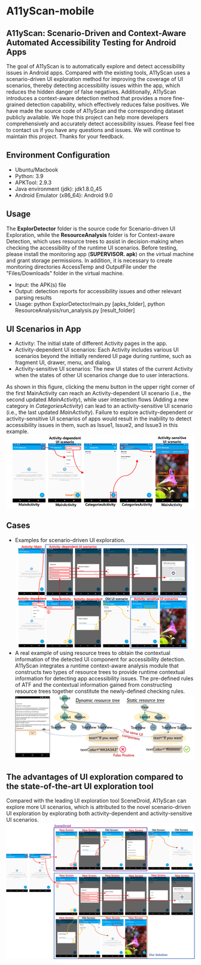 # A11yScan-mobile
## A11yScan: Scenario-Driven and Context-Aware Automated Accessibility Testing for Android Apps
The goal of A11yScan is to automatically explore and detect accessibility issues in Android apps. Compared with the existing tools, A11yScan uses a scenario-driven UI exploration method for improving the coverage of UI scenarios, thereby detecting accessibility issues within the app, which reduces the hidden danger of false negatives. Additionally, A11yScan introduces a context-aware detection method that provides a more fine-grained detection capability, which effectively reduces false positives. We have made the source code of A11yScan and the corresponding dataset publicly available. We hope this project can help more developers comprehensively and accurately detect accessibility issues. Please feel free to contact us if you have any questions and issues. We will continue to maintain this project. Thanks for your feedback.

## Environment Configuration
* Ubuntu/Macbook
* Python: 3.9
* APKTool: 2.9.3
* Java environment (jdk): jdk1.8.0_45
* Android Emulator (x86_64): Android 9.0

## Usage
The **ExplorDetector** folder is the source code for Scenario-driven UI Exploration, while the **ResourceAnalysis** folder is for Context-aware Detection, which uses resource trees to assist in decision-making when checking the accessibility of the runtime UI scenarios. Before testing, please install the monitoring app (**SUPERVISOR. apk**) on the virtual machine and grant storage permissions. In addition, it is necessary to create monitoring directories AccessTemp and OutputFile under the "Files/Downloads" folder in the virtual machine.
* Input: the APK(s) file
* Output: detection reports for accessibility issues and other relevant parsing results
* Usage: python ExplorDetector/main.py [apks_folder], python ResourceAnalysis/run_analysis.py [result_folder]

## UI Scenarios in App
* Activity: The initial state of different Activity pages in the app.
* Activity-dependent UI scenarios: Each Activity includes various UI scenarios beyond the initially rendered UI page during runtime, such as fragment UI, drawer, menu, and dialog.
* Activity-sensitive UI scenarios: The new UI states of the current Activity when the states of other UI scenarios change due to user interactions.

As shown in this figure, clicking the menu button in the upper right corner of the first MainActivity can reach an Activity-dependent UI scenario (i.e., the second updated _MainActivity_), while user interaction flows (Adding a new category in _CategoriesActivity_) can lead to an activity-sensitive UI scenario (i.e., the last updated _MainActivity_). Failure to explore activity-dependent or activity-sensitive UI scenarios of apps would result in the inability to detect accessibility issues in them, such as Issue1, Issue2, and Issue3 in this example.
  ![Image text](https://github.com/A11yScan/A11yScan/blob/main/Cases/scenarios.png)

## Cases
* Examples for scenario-driven UI exploration.
  ![Image text](https://github.com/A11yScan/A11yScan/blob/main/Cases/exploration-example.png)
* A real example of using resource trees to obtain the contextual information of the detected UI component for accessibility detection.
A11yScan integrates a runtime context-aware analysis module that constructs two types of resource trees to provide runtime contextual information for detecting app accessibility issues. The pre-defined rules of ATF and the contextual information gained from constructing resource trees together constitute the newly-defined checking rules.
  ![Image text](https://github.com/A11yScan/A11yScan/blob/main/Cases/context-aware-analysis.png)
  
## The advantages of UI exploration compared to the state-of-the-art UI exploration tool
Compared with the leading UI exploration tool SceneDroid, A11yScan can explore more UI scenarios, which is attributed to the novel scenario-driven UI exploration by explorating both activity-dependent and activity-sensitive UI scenarios.
![Image text](https://github.com/A11yScan/A11yScan/blob/main/Cases/compareWithSceneDroid.png)
